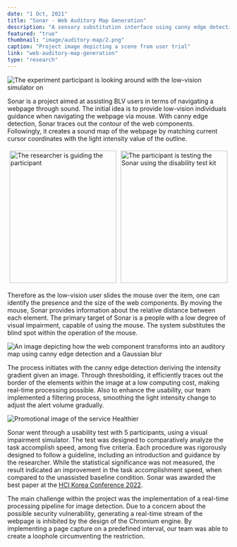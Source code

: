 ```yaml
---
date: "1 Oct, 2021"
title: "Sonar - Web Auditory Map Generation"
description: "A sensory substitution interface using canny edge detection for BLV individuals' mouse usage"
featured: "true"
thumbnail: "image/auditory-map/2.png"
caption: "Project image depicting a scene from user trial"
link: "web-auditory-map-generation"
type: "research"
---
```


![The experiment participant is looking around with the low-vision simulator on](/image/auditory-map/2.png)

Sonar is a project aimed at assisting BLV users in terms of navigating a webpage through sound. The initial idea is to provide low-vision individuals guidance when navigating the webpage via mouse. With canny edge detection, Sonar traces out the contour of the web components. Followingly, it creates a sound map of the webpage by matching current cursor coordinates with the light intensity value of the outline.

<div style="display: flex;">
    <div style="flex: 1; padding: 5px;">
        <img src="/image/auditory-map/1.png" alt="The researcher is guiding the participant" style="width: 100%; object-fit: cover; height: 300px;">
    </div>
    <div style="flex: 1; padding: 5px;">
        <img src="/image/auditory-map/3.png" alt="The participant is testing the Sonar using the disability test kit" style="width: 100%;
        object-fit: cover; height: 300px;">
    </div>
</div>


Therefore as the low-vision user slides the mouse over the item, one can identify the presence and the size of the web components. By moving the mouse, Sonar provides information about the relative distance between each element. The primary target of Sonar is a people with a low degree of visual impairment, capable of using the mouse. The system substitutes the blind spot within the operation of the mouse.

![An image depicting how the web component transforms into an auditory map using canny edge detection and a Gaussian blur](/image/auditory-map/4.png)

The process initiates with the canny edge detection deriving the intensity gradient given an image. Through thresholding, it efficiently traces out the border of the elements within the image at a low computing cost, making real-time processing possible. Also to enhance the usability, our team implemented a filtering process, smoothing the light intensity change to adjust the alert volume gradually.

![Promotional image of the service Healthier](/image/auditory-map/6.png)

Sonar went through a usability test with 5 participants, using a visual impairment simulator. The test was designed to comparatively analyze the task accomplish speed, among five criteria. Each procedure was rigorously designed to follow a guideline, including an introduction and guidance by the researcher. While the statistical significance was not measured, the result indicated an improvement in the task accomplishment speed, when compared to the unassisted baseline condition. Sonar was awarded the best paper at the [HCI Korea Conference 2022](https://conference.hcikorea.org/hcik2022/creative/awarded_CA.asp).

The main challenge within the project was the implementation of a real-time processing pipeline for image detection. Due to a concern about the possible security vulnerability, generating a real-time stream of the webpage is inhibited by the design of the Chromium engine. By implementing a page capture on a predefined interval, our team was able to create a loophole circumventing the restriction.